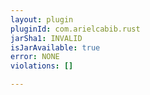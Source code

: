 ```yaml
---
layout: plugin
pluginId: com.arielcabib.rust
jarSha1: INVALID
isJarAvailable: true
error: NONE
violations: []

---
```

